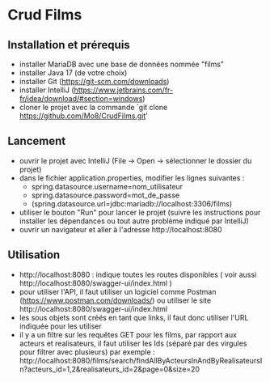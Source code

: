 # Crud Films

## Installation et prérequis
- installer MariaDB avec une base de données nommée "films"
- installer Java 17 (de votre choix)
- installer Git (https://git-scm.com/downloads)
- installer IntelliJ (https://www.jetbrains.com/fr-fr/idea/download/#section=windows)
- cloner le projet avec la commande `git clone https://github.com/Mo8/CrudFilms.git'


## Lancement
- ouvrir le projet avec IntelliJ (File -> Open -> sélectionner le dossier du projet)
- dans le fichier application.properties, modifier les lignes suivantes :
    - spring.datasource.username=nom_utilisateur
    - spring.datasource.password=mot_de_passe
    - (spring.datasource.url=jdbc:mariadb://localhost:3306/films)
- utiliser le bouton "Run" pour lancer le projet (suivre les instructions pour installer les dépendances ou tout autre problème indiqué par IntelliJ)
- ouvrir un navigateur et aller à l'adresse http://localhost:8080

## Utilisation
- http://localhost:8080 : indique toutes les routes disponibles ( voir aussi http://localhost:8080/swagger-ui/index.html )
- pour utiliser l'API, il faut utiliser un logiciel comme Postman (https://www.postman.com/downloads/) ou utiliser le site http://localhost:8080/swagger-ui/index.html
- les sous objets sont créés en tant que links, il faut donc utiliser l'URL indiquée pour les utiliser
- il y a un filtre sur les requêtes GET pour les films, par rapport aux acteurs et realisateurs, il faut utiliser les Ids (séparé par des virgules pour filtrer avec plusieurs) par exemple : http://localhost:8080/films/search/findAllByActeursInAndByRealisateursIn?acteurs_id=1,2&realisateurs_id=2&page=0&size=20

